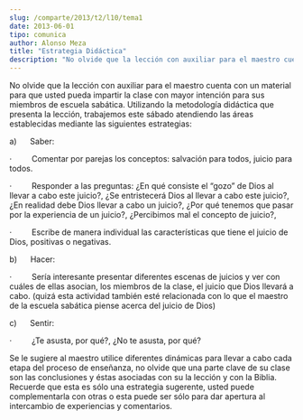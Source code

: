 ```yaml
---
slug: /comparte/2013/t2/l10/tema1
date: 2013-06-01
tipo: comunica
author: Alonso Meza
title: "Estrategia Didáctica"
description: "No olvide que la lección con auxiliar para el maestro cuenta con un material  para que usted pueda impartir la clase con mayor intención para sus miembros de  escuela sabática. Utilizando la metodología didáctica que presenta la lección,  trabajemos este sábado atendiendo las ..."
---
```


No olvide que la lección con auxiliar para el maestro cuenta con un material para que usted pueda impartir la clase con mayor intención para sus miembros de escuela sabática. Utilizando la metodología didáctica que presenta la lección, trabajemos este sábado atendiendo las áreas establecidas mediante las siguientes estrategias:

a)      Saber:

·         Comentar por parejas los conceptos: salvación para todos, juicio para todos.

·         Responder a las preguntas: ¿En qué consiste el “gozo” de Dios al llevar a cabo este juicio?, ¿Se entristecerá Dios al llevar a cabo este juicio?, ¿En realidad debe Dios llevar a cabo un juicio?, ¿Por qué tenemos que pasar por la experiencia de un juicio?, ¿Percibimos mal el concepto de juicio?,

·         Escribe de manera individual las características que tiene el juicio de Dios, positivas o negativas.

b)      Hacer:

·         Sería interesante presentar diferentes escenas de juicios y ver con cuáles de ellas asocian, los miembros de la clase, el juicio que Dios llevará a cabo. (quizá esta actividad también esté relacionada con lo que el maestro de la escuela sabática piense acerca del juicio de Dios)

c)      Sentir:

·         ¿Te asusta, por qué?, ¿No te asusta, por qué?

Se le sugiere al maestro utilice diferentes dinámicas para llevar a cabo cada etapa del proceso de enseñanza, no olvide que una parte clave de su clase son las conclusiones y éstas asociadas con su la lección y con la Biblia. Recuerde que esta es sólo una estrategia sugerente, usted puede complementarla con otras o esta puede ser sólo para dar apertura al intercambio de experiencias y comentarios.
